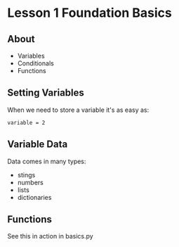 # Lesson 1 Foundation Basics

## About

- Variables
- Conditionals
- Functions

## Setting Variables

When we need to store a variable it's as easy as:

`variable = 2`

## Variable Data

Data comes in many types:

- stings
- numbers
-  lists
- dictionaries

## Functions

See this in action in basics.py